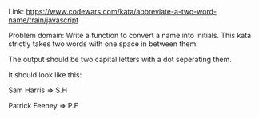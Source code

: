 Link: https://www.codewars.com/kata/abbreviate-a-two-word-name/train/javascript

Problem domain:
Write a function to convert a name into initials. This kata strictly takes two words with one space in between them.

The output should be two capital letters with a dot seperating them.

It should look like this:

Sam Harris => S.H

Patrick Feeney => P.F